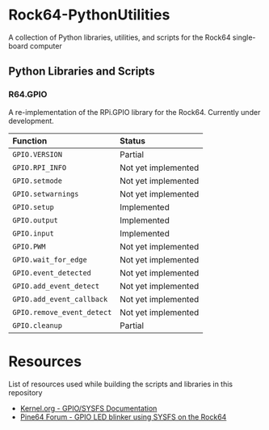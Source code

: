 # Rock64-PythonUtilities
A collection of Python libraries, utilities, and scripts for the Rock64 single-board computer

## Python Libraries and Scripts
### R64.GPIO
A re-implementation of the RPi.GPIO library for the Rock64. Currently under development.

Function                   | Status
:------------------------- | :---
`GPIO.VERSION`             | Partial
`GPIO.RPI_INFO`            | Not yet implemented
`GPIO.setmode`             | Not yet implemented
`GPIO.setwarnings`         | Not yet implemented
`GPIO.setup`               | Implemented
`GPIO.output`              | Implemented
`GPIO.input`               | Implemented
`GPIO.PWM`                 | Not yet implemented
`GPIO.wait_for_edge`       | Not yet implemented
`GPIO.event_detected`      | Not yet implemented
`GPIO.add_event_detect`    | Not yet implemented
`GPIO.add_event_callback`  | Not yet implemented
`GPIO.remove_event_detect` | Not yet implemented
`GPIO.cleanup`             | Partial

# Resources
List of resources used while building the scripts and libraries in this repository
* [Kernel.org - GPIO/SYSFS Documentation](https://www.kernel.org/doc/Documentation/gpio/sysfs.txt)
* [Pine64 Forum - GPIO LED blinker using SYSFS on the Rock64](https://forum.pine64.org/showthread.php?tid=4695)
